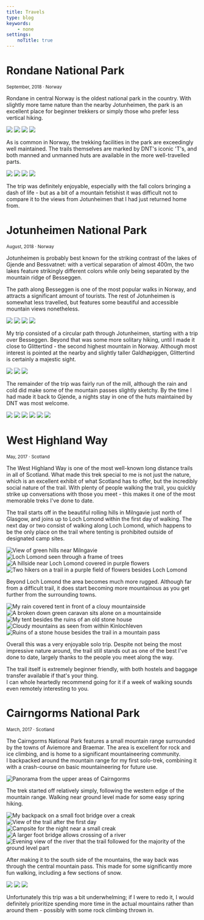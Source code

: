 ```yaml
---
title: Travels
type: blog
keywords:
    - none
settings:
    noTitle: true
---
```


<centered-title>
    <h1>Rondane National Park</h1>
    <small>September, 2018 ⋅ Norway</small>
</centered-title>

Rondane in central Norway is the oldest national park in the country. With slightly more tame nature than the nearby Jotunheimen, the park is an excellent place for beginner trekkers or simply those who prefer less vertical hiking.

<picture-grid columns="3">
    <img src="rondane/20180916_103750.jpg" />
    <img src="rondane/20180917_133732.jpg" />
    <img src="rondane/20180917_173920.jpg" />
    <img src="rondane/20180917_180427.jpg" />
</picture-grid>

As is common in Norway, the trekking facilities in the park are exceedingly well maintained. The trails themselves are marked by DNT's iconic 'T's, and both manned and unmanned huts are available in the more well-travelled parts.

<picture-grid columns="2">
    <img src="rondane/20180919_124723.jpg" />
    <img src="rondane/20180921_095737.jpg" />
    <img src="rondane/20180922_090416.jpg" />
    <img src="rondane/20180922_090703.jpg" />
</picture-grid>

The trip was definitely enjoyable, especially with the fall colors bringing a dash of life - but as a bit of a mountain fetishist it was difficult not to compare it to the views from Jotunheimen that I had just returned home from.

<centered-title>
    <h1>Jotunheimen National Park</h1>
    <small>August, 2018 ⋅ Norway</small>
</centered-title>

Jotunheimen is probably best known for the striking contrast of the lakes of Gjende and Bessvatnet: with a vertical separation of almost 400m, the two lakes feature strikingly different colors while only being separated by the mountain ridge of Besseggen.

The path along Besseggen is one of the most popular walks in Norway, and attracts a significant amount of tourists. The rest of Jotunheimen is somewhat less travelled, but features some beautiful and accessible mountain views nonetheless.

<picture-grid columns="2">
    <img src="jotunheimen/20180812_140643.jpg" />
    <img src="jotunheimen/20180813_082817.jpg" />
    <img src="jotunheimen/20180813_094250.jpg" />
    <img src="jotunheimen/20180813_164049.jpg" />
</picture-grid>

My trip consisted of a circular path through Jotunheimen, starting with a trip over Besseggen. Beyond that was some more solitary hiking, until I made it close to Glittertind - the second highest mountain in Norway. Although most interest is pointed at the nearby and slightly taller Galdhøpiggen, Glittertind is certainly a majestic sight.

<picture-grid columns="2">
    <img src="jotunheimen/20180814_150128.jpg" />
    <img src="jotunheimen/20180814_154526.jpg" />
    <img src="jotunheimen/20180814_151419.jpg" />
</picture-grid>

The remainder of the trip was fairly run of the mill, although the rain and cold did make some of the mountain passes slightly sketchy. By the time I had made it back to Gjende, a nights stay in one of the huts maintained by DNT was most welcome.

<picture-grid columns="3">
    <img src="jotunheimen/20180815_081152.jpg" />
    <img src="jotunheimen/20180816_102322.jpg" />
    <img src="jotunheimen/20180816_150145.jpg" />
    <img src="jotunheimen/20180816_173846.jpg" />
    <img src="jotunheimen/20180817_081523.jpg" />
    <img src="jotunheimen/20180817_081615.jpg" />
</picture-grid>

<centered-title>
    <h1>West Highland Way</h1>
    <small>May, 2017 ⋅ Scotland</small>
</centered-title>

The West Highland Way is one of the most well-known long distance trails in all of Scotland. What made this trek special to me is not just the nature, which is an excellent exhibit of what Scotland has to offer, but the incredibly social nature of the trail. With plenty of people walking the trail, you quickly strike up conversations with those you meet - this makes it one of the most memorable treks I've done to date.

The trail starts off in the beautiful rolling hills in Milngavie just north of Glasgow, and joins up to Loch Lomond within the first day of walking. The next day or two consist of walking along Loch Lomond, which happens to be the only place on the trail where tenting is prohibited outside of designated camp sites.

<picture-grid columns="2">
    <img src="whw/IMG_20170517_144225.jpg" alt="View of green hills near Milngavie" />
    <img src="whw/IMG_20170518_094532.jpg" alt="Loch Lomond seen through a frame of trees" />
    <img src="whw/IMG_20170518_163424.jpg" alt="A hillside near Loch Lomond covered in purple flowers" />
    <img src="whw/IMG_20170519_113942.jpg" alt="Two hikers on a trail in a purple field of flowers besides Loch Lomond" />
</picture-grid>

Beyond Loch Lomond the area becomes much more rugged. Although far from a difficult trail, it does start becoming more mountainous as you get further from the surrounding towns.

<picture-grid coumns="3">
    <img src="whw/IMG_20170520_084707.jpg" alt="My rain covered tent in front of a clouy mountainside" />
    <img src="whw/IMG_20170521_122625.jpg" alt="A broken down green caravan sits alone on a mountainside" />
    <img src="whw/IMG_20170521_181102.jpg" alt="My tent besides the ruins of an old stone house" />
    <img src="whw/IMG_20170522_170557.jpg" alt="Cloudy mountains as seen from within Kinlochleven" />
    <img src="whw/IMG_20170523_123955.jpg" alt="Ruins of a stone house besides the trail in a mountain pass" />
</picture-grid>

Overall this was a very enjoyable solo trip. Despite not being the most impressive nature around, the trail still stands out as one of the best I've done to date, largely thanks to the people you meet along the way.

The trail itself is extremely beginner friendly, with both hostels and baggage transfer available if that's your thing.  
I can whole heartedly recommend going for it if a week of walking sounds even remotely interesting to you.

<centered-title>
    <h1>Cairngorms National Park</h1>
    <small>March, 2017 ⋅ Scotland</small>
</centered-title>

The Cairngorms National Park features a small mountain range surrounded by the towns of Aviemore and Braemar. The area is excellent for rock and ice climbing, and is home to a significant mountaineering community.  
I backpacked around the mountain range for my first solo-trek, combining it with a crash-course on basic mountaineering for future use.

<picture-grid columns="1">
    <img src="cairngorms/IMG_20170325_145054.jpg" alt="Panorama from the upper areas of Cairngorms" />
</picture>

The trek started off relatively simply, following the western edge of the mountain range. Walking near ground level made for some easy spring hiking.

<picture-grid columns="3">
    <img src="cairngorms/IMG_20170326_134328.jpg" alt="My backpack on a small foot bridge over a creak" />
    <img src="cairngorms/IMG_20170326_172932.jpg" alt="View of the trail after the first day" />
    <img src="cairngorms/IMG_20170326_180008.jpg" alt="Campsite for the night near a small creak" />
    <img src="cairngorms/IMG_20170327_163012.jpg" alt="A larger foot bridge allows crossing of a river" />
    <img src="cairngorms/IMG_20170327_193758.jpg" alt="Evening view of the river that the trail followed for the majority of the ground level part" />
</picture-grid>

After making it to the south side of the mountains, the way back was through the central mountain pass. This made for some significantly more fun walking, including a few sections of snow.

<picture-grid columns="2">
    <img src="cairngorms/IMG_20170328_151939.jpg" />
    <img src="cairngorms/IMG_20170331_133726.jpg" />
    <img src="cairngorms/IMG_20170328_171716.jpg" />
</picture-grid>

Unfortunately this trip was a bit underwhelming; if I were to redo it, I would definitely prioritize spending more time in the actual mountains rather than around them - possibly with some rock climbing thrown in.
